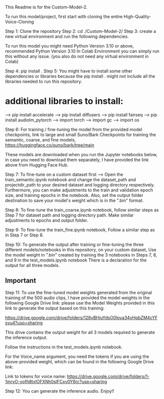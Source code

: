 This Readme is for the Custom-Model-2.

To run this model/project, first start with cloning the entire High-Quality-Voice-Cloning

Step 1: Clone the repository
Step 2: cd ./Custom-Model-2/
Step 3: create a new virtual environment and run the following dependencies.

To run this model you might need Python Version 3.10 or above, recommended Python Version 3.10
In Colab Environment you can simply run this without any issue. (you also do not need any virtual environment in Colab)

Step 4: pip install .
Step 5: You might have to install some other dependencies or libraries because the pip install . might not include all the libraries needed to run this repository.

# additional libraries to install:

--> pip install accelerate
--> pip install diffusers
--> pip install fairseq
--> pip install audiolm_pytorch
--> import torch
--> import gc
--> import os

Step 6: For training / fine-tuning the model from the provided model checkpoints,
link to large and small Suno/Bark Checkpoints for training the semantic, coarse, and fine models,
https://huggingface.co/suno/bark/tree/main

These models are downloaded when you run the Jupyter notebooks below, in case you need to download them separately, I have provided the link above from Hugging Face Hub.

Step 7: To fine-tune on a custom dataset first --> Open the train_semantic.ipynb notebook and change the dataset_path and projectdir_path to your desired dataset and logging directory respectively.
Furthermore, you can make adjustments to the train and validation epoch size, and training epochs in the notebook.
Also, set the output folder destination to save your model's weight which is in the ".bin" format.

Step 8: To fine-tune the train_coarse.ipynb notebook, follow similar steps as Step 7 for dataset path and logging directory path.
Make similar adjustments to epochs and output folder.

Step 9: To fine-tune the train_fine.ipynb notebook, Follow a similar step as in Step 7 or Step 8.

Step 10: To generate the output after training or fine-tuning the three different models/notebooks in this repository, on your custom dataset,
Use the model weight in ".bin" created by training the 3 notebooks in Steps 7, 8, and 9 in the test_models.ipynb notebook
There is a declaration for the output for all three models.

## Important

Step 11: To use the fine-tuned model weights generated from the original training of the 500 audio clips,
I have provided the model weights in the following Google Drive link:
please use the Model Weights provided in this link to generate the output based on this training:

https://drive.google.com/drive/folders/128vBHjuYdsO0lpya34vHpbZM4cYFsyu4?usp=sharing

This drive contains the output weight for all 3 models required to generate the inference output.

Follow the instructions in the test_models.ipynb notebook.

For the Voice_name argument, you need the tokens if you are using the above-provided weight, which can be found in the following Google Drive link:

Link to tokens for voice name:
https://drive.google.com/drive/folders/1-1mrvO-yofh8txIOFXNh0slFCxv0Y6rc?usp=sharing

Step 12: You can generate the inference audio.
Enjoy!!
